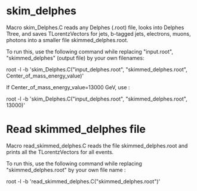 # skim_delphes

Macro skim_Delphes.C reads any Delphes (.root) file, looks into Delphes Ttree, and saves TLorentzVectors for jets, b-tagged jets, electrons, muons, photons into a smaller file skimmed_delphes.root.

To run this, use the following command while replacing "input.root", "skimmed_delphes" (output file) by your own filenames:

root -l -b 'skim_Delphes.C("input_delphes.root", "skimmed_delphes.root", Center_of_mass_energy_value)' 

If Center_of_mass_energy_value=13000 GeV, use : 

root -l -b 'skim_Delphes.C("input_delphes.root", "skimmed_delphes.root", 13000)' 


# Read skimmed_delphes file 

Macro read_skimmed_delphes.C reads the file skimmed_delphes.root and prints all the TLorentzVectors for all events. 

To run this, use the following command while replacing "skimmed_delphes.root" by your own file name :

root -l -b 'read_skimmed_delphes.C("skimmed_delphes.root")'
